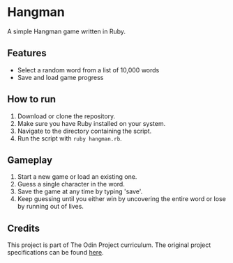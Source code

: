 # Hangman 

A simple Hangman game written in Ruby.

## Features

- Select a random word from a list of 10,000 words
- Save and load game progress

## How to run

1. Download or clone the repository.
2. Make sure you have Ruby installed on your system.
3. Navigate to the directory containing the script.
4. Run the script with `ruby hangman.rb`.

## Gameplay

1. Start a new game or load an existing one.
2. Guess a single character in the word.
3. Save the game at any time by typing 'save'.
4. Keep guessing until you either win by uncovering the entire word or lose by running out of lives.

## Credits

This project is part of The Odin Project curriculum. The original project specifications can be found [here](https://www.theodinproject.com/lessons/ruby-hangman).